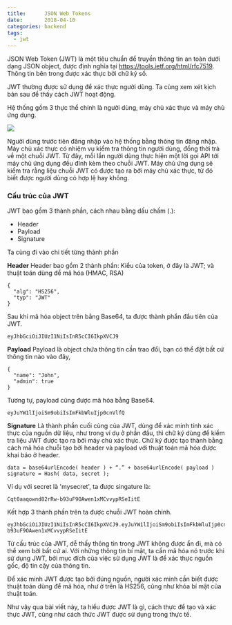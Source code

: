 ```yaml
---
title:      JSON Web Tokens
date:       2018-04-10
categories: backend
tags:
  - jwt
---
```

JSON Web Token (JWT) là một tiêu chuẩn để truyền thông tin an toàn dưới dạng JSON object, được định nghĩa tại https://tools.ietf.org/html/rfc7519. Thông tin bên trong được xác thực bởi chữ ký số.
<!--more -->

JWT thường được sử dụng để xác thực người dùng. Ta cùng xem xét kịch bản sau để thấy cách JWT hoạt động.

Hệ thống gồm 3 thực thể chính là người dùng, máy chủ xác thực và máy chủ ứng dụng.

![](/images/jwt-01.png)

Người dùng trước tiên đăng nhập vào hệ thống bằng thông tin đăng nhập. Máy chủ xác thực có nhiệm vụ kiểm tra thông tin người dùng, đồng thời trả về một chuỗi JWT. Từ đây, mỗi lần người dùng thực hiện một lời gọi API tới máy chủ ứng dụng đều đính kèm theo chuỗi JWT. Máy chủ ứng dụng sẽ kiểm tra rằng liệu chuỗi JWT có được tạo ra bởi máy chủ xác thực, từ đó biết được người dùng có hợp lệ hay không.

### Cấu trúc của JWT

JWT bao gồm 3 thành phần, cách nhau bằng dấu chấm (.):

* Header
* Payload
* Signature

Ta cùng đi vào chi tiết từng thành phần

**Header**
Header bao gồm 2 thành phần: Kiểu của token, ở đây là JWT; và thuật toán dùng để mã hóa (HMAC, RSA)

```
{
  "alg": "HS256",
  "typ": "JWT"
}
```

Sau khi mã hóa object trên bằng Base64, ta được thành phần đầu tiên của JWT.

```
eyJhbGciOiJIUzI1NiIsInR5cCI6IkpXVCJ9
```

**Payload**
Payload là object chứa thông tin cần trao đổi, bạn có thể đặt bất cứ thông tin nào vào đây, 

```
{
  "name": "John",
  "admin": true
}
```

Tương tự, payload cũng được mã hóa bằng Base64.

```
eyJuYW1lIjoiSm9obiIsImFkbWluIjp0cnVlfQ
```

**Signature**
Là thành phần cuối cùng của JWT, dùng để xác minh tính xác thực của nguồn dữ liệu, như trong ví dụ ở phần đầu, thì chữ ký dùng để kiểm tra liệu JWT được tạo ra bởi máy chủ xác thực. Chữ ký được tạo thành bằng cách mã hóa chuỗi tạo bởi header và payload với thuật toán mã hóa được khai báo ở header.

```
data = base64urlEncode( header ) + “.” + base64urlEncode( payload )
signature = Hash( data, secret );
```

Ví dụ với secret là 'mysecret', ta được singature là:

```
Cqt0aaqownd82rRw-b93uF9OAwen1xMCvvypRSeIitE
```

Kết hợp 3 thành phần trên ta được chuỗi JWT hoàn chỉnh.

```
eyJhbGciOiJIUzI1NiIsInR5cCI6IkpXVCJ9.eyJuYW1lIjoiSm9obiIsImFkbWluIjp0cnVlfQ.Cqt0aaqownd82rRw-b93uF9OAwen1xMCvvypRSeIitE
```

Từ cấu trúc của JWT, dễ thấy thông tin trong JWT không được ẩn đi, mà có thể xem bởi bất cứ ai. Với những thông tin bí mật, ta cần mã hóa nó trước khi sử dụng JWT, bởi mục đích của việc sử dụng JWT là để xác thực nguồn gốc, độ tin cậy của thông tin.

Để xác minh JWT được tạo bởi đúng nguồn, người xác minh cần biết được thuật toán dùng để mã hóa, như ở trên là HS256, cũng như khóa bí mật của thuật toán.

Như vậy qua bài viết này, ta hiểu được JWT là gì, cách thực để tạo và xác thực JWT, cũng như cách thức JWT được sử dụng trong thực tế.
